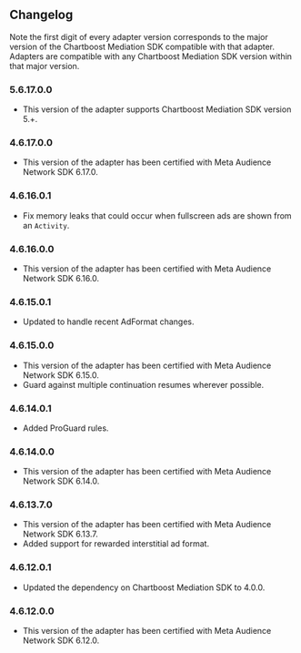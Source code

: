 ## Changelog

Note the first digit of every adapter version corresponds to the major version of the Chartboost Mediation SDK compatible with that adapter. 
Adapters are compatible with any Chartboost Mediation SDK version within that major version.

### 5.6.17.0.0
- This version of the adapter supports Chartboost Mediation SDK version 5.+.

### 4.6.17.0.0
- This version of the adapter has been certified with Meta Audience Network SDK 6.17.0.

### 4.6.16.0.1
- Fix memory leaks that could occur when fullscreen ads are shown from an `Activity`.

### 4.6.16.0.0
- This version of the adapter has been certified with Meta Audience Network SDK 6.16.0.

### 4.6.15.0.1
- Updated to handle recent AdFormat changes.

### 4.6.15.0.0
- This version of the adapter has been certified with Meta Audience Network SDK 6.15.0.
- Guard against multiple continuation resumes wherever possible.

### 4.6.14.0.1
- Added ProGuard rules.

### 4.6.14.0.0
- This version of the adapter has been certified with Meta Audience Network SDK 6.14.0.

### 4.6.13.7.0
- This version of the adapter has been certified with Meta Audience Network SDK 6.13.7.
- Added support for rewarded interstitial ad format.

### 4.6.12.0.1
- Updated the dependency on Chartboost Mediation SDK to 4.0.0.

### 4.6.12.0.0
- This version of the adapter has been certified with Meta Audience Network SDK 6.12.0.
